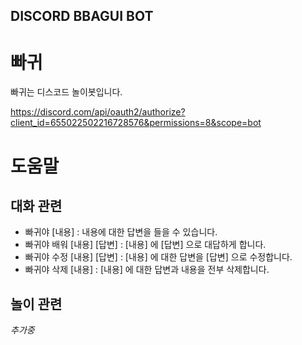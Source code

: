 ## DISCORD BBAGUI BOT


# 빠귀
빠귀는 디스코드 놀이봇입니다.

https://discord.com/api/oauth2/authorize?client_id=655022502216728576&permissions=8&scope=bot

# 도움말
## 대화 관련
- 빠귀야 [내용] : 내용에 대한 답변을 들을 수 있습니다.
- 빠귀야 배워 [내용] [답변] : [내용] 에 [답변] 으로 대답하게 합니다.
- 빠귀야 수정 [내용] [답변] : [내용] 에 대한 답변을 [답변] 으로 수정합니다.
- 빠귀야 삭제 [내용] : [내용] 에 대한 답변과 내용을 전부 삭제합니다.

## 놀이 관련
_추가중_
